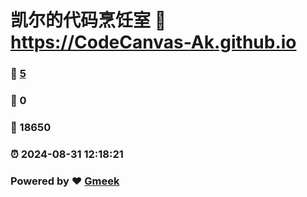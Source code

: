 # 凯尔的代码烹饪室 :link: https://CodeCanvas-Ak.github.io 
### :page_facing_up: [5](https://CodeCanvas-Ak.github.io/tag.html) 
### :speech_balloon: 0 
### :hibiscus: 18650 
### :alarm_clock: 2024-08-31 12:18:21 
### Powered by :heart: [Gmeek](https://github.com/Meekdai/Gmeek)
